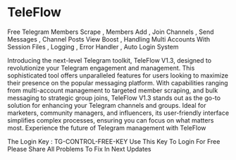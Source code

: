# TeleFlow
Free Telegram Members Scrape , Members Add , Join Channels , Send Messages , Channel Posts View Boost , Handling Multi Accounts With Session Files , Logging , Error Handler , Auto Login System



Introducing the next-level Telegram toolkit, TeleFlow V1.3, designed to revolutionize your Telegram engagement and management. This sophisticated tool offers unparalleled features for users looking to maximize their presence on the popular messaging platform. With capabilities ranging from multi-account management to targeted member scraping, and bulk messaging to strategic group joins, TeleFlow V1.3 stands out as the go-to solution for enhancing your Telegram channels and groups. Ideal for marketers, community managers, and influencers, its user-friendly interface simplifies complex processes, ensuring you can focus on what matters most. Experience the future of Telegram management with TeleFlow

The Login Key : TG-CONTROL-FREE-KEY
Use This Key To Login For Free Please Share All Problems To Fix In Next Updates
